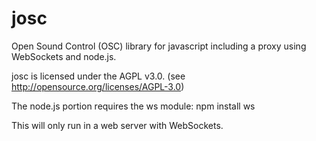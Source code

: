 josc
====
Open Sound Control (OSC) library for javascript including a proxy using WebSockets and node.js.

josc is licensed under the AGPL v3.0. (see http://opensource.org/licenses/AGPL-3.0)

The node.js portion requires the ws module:
npm install ws

This will only run in a web server with WebSockets.

